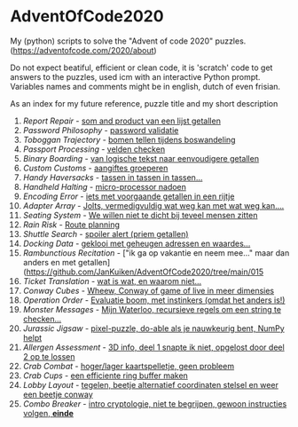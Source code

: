 # AdventOfCode2020
My (python) scripts to solve the "Advent of code 2020" puzzles.
(https://adventofcode.com/2020/about)

Do not expect beatiful, efficient or clean code, it is 'scratch' code to get 
answers to the puzzles, used icm with an interactive Python prompt. Variables 
names and comments might be in english, dutch of even frisian.

As an index for my future reference, puzzle title and my short description

1. *Report Repair* - [som and product van een lijst getallen](https://github.com/JanKuiken/AdventOfCode2020/tree/main/01)
2. *Password Philosophy* - [password validatie](https://github.com/JanKuiken/AdventOfCode2020/tree/main/02)
3. *Toboggan Trajectory* - [bomen tellen tijdens boswandeling](https://github.com/JanKuiken/AdventOfCode2020/tree/main/03)
4. *Passport Processing* - [velden checken](https://github.com/JanKuiken/AdventOfCode2020/tree/main/04)
5. *Binary Boarding* - [van logische tekst naar eenvoudigere getallen](https://github.com/JanKuiken/AdventOfCode2020/tree/main/05)
6. *Custom Customs* - [aangiftes groeperen](https://github.com/JanKuiken/AdventOfCode2020/tree/main/06)
7. *Handy Haversacks* - [tassen in tassen in tassen...](https://github.com/JanKuiken/AdventOfCode2020/tree/main/07)
8. *Handheld Halting* - [micro-processor nadoen](https://github.com/JanKuiken/AdventOfCode2020/tree/main/08)
9. *Encoding Error* - [iets met voorgaande getallen in een rijtje](https://github.com/JanKuiken/AdventOfCode2020/tree/main/09)
10. *Adapter Array* - [Jolts, vermedigvuldig wat weg kan met wat weg kan....](https://github.com/JanKuiken/AdventOfCode2020/tree/main/10)
11. *Seating System* - [We willen niet te dicht bij teveel mensen zitten](https://github.com/JanKuiken/AdventOfCode2020/tree/main/11)
12. *Rain Risk* - [Route planning](https://github.com/JanKuiken/AdventOfCode2020/tree/main/12)
13. *Shuttle Search* - [spoiler alert (priem getallen)](https://github.com/JanKuiken/AdventOfCode2020/tree/main/13)
14. *Docking Data* - [geklooi met geheugen adressen en waardes...](https://github.com/JanKuiken/AdventOfCode2020/tree/main/14)
15. *Rambunctious Recitation* - ["ik ga op vakantie en neem mee..." maar dan anders en met getallen](https://github.com/JanKuiken/AdventOfCode2020/tree/main/015
16. *Ticket Translation* - [wat is wat, en waarom niet...](https://github.com/JanKuiken/AdventOfCode2020/tree/main/16)
17. *Conway Cubes* - [Wheew, Conway of game of live in meer dimensies](https://github.com/JanKuiken/AdventOfCode2020/tree/main/17)
18. *Operation Order* - [Evaluatie boom, met instinkers (omdat het anders is!)](https://github.com/JanKuiken/AdventOfCode2020/tree/main/18)
19. *Monster Messages* - [Mijn Waterloo, recursieve regels om een string te checken...](https://github.com/JanKuiken/AdventOfCode2020/tree/main/19)
20. *Jurassic Jigsaw* - [pixel-puzzle, do-able als je nauwkeurig bent, NumPy helpt](https://github.com/JanKuiken/AdventOfCode2020/tree/main/20)
21. *Allergen Assessment* - [3D info, deel 1 snapte ik niet, opgelost door deel 2 op te lossen](https://github.com/JanKuiken/AdventOfCode2020/tree/main/21)
22. *Crab Combat* - [hoger/lager kaartspelletje, geen probleem](https://github.com/JanKuiken/AdventOfCode2020/tree/main/22)
23. *Crab Cups* - [een efficiente ring buffer maken](https://github.com/JanKuiken/AdventOfCode2020/tree/main/23)
24. *Lobby Layout* - [tegelen, beetje alternatief coordinaten stelsel en weer een beetje conway](https://github.com/JanKuiken/AdventOfCode2020/tree/main/24)
25. *Combo Breaker* - [intro cryptologie, niet te begrijpen, gewoon instructies volgen, **einde**](https://github.com/JanKuiken/AdventOfCode2020/tree/main/25)


